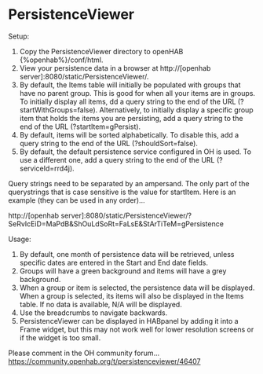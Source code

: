 # PersistenceViewer
Setup:
1) Copy the PersistenceViewer directory to openHAB {%openhab%}/conf/html.
2) View your persistence data in a browser at http://[openhab server]:8080/static/PersistenceViewer/.
3) By default, the Items table will initially be populated with groups that have no parent group. This is good for when all your items are in groups. To initially display all items, dd a query string to the end of the URL (?startWithGroups=false). Alternatively, to initially display a specific group item that holds the items you are persisting, add a query string to the end of the URL (?startItem=gPersist).
4) By default, items will be sorted alphabetically. To disable this, add a query string to the end of the URL (?shouldSort=false).
5) By default, the default persistence service configured in OH is used. To use a different one, add a query string to the end of the URL (?serviceId=rrd4j).

Query strings need to be separated by an ampersand. The only part of the querystrings that is case sensitive is the value for startItem. Here is an example (they can be used in any order)...

http://[openhab server]:8080/static/PersistenceViewer/?SeRvIcEiD=MaPdB&ShOuLdSoRt=FaLsE&StArTiTeM=gPersistence

Usage:
1) By default, one month of persistence data will be retrieved, unless specific dates are entered in the Start and End date fields.
2) Groups will have a green background and items will have a grey background.
3) When a group or item is selected, the persistence data will be displayed. When a group is selected, its items will also be displayed in the Items table. If no data is available, N/A will be displayed.
4) Use the breadcrumbs to navigate backwards.
5) PersistenceViewer can be displayed in HABpanel by adding it into a Frame widget, but this may not work well for lower resolution screens or if the widget is too small.

Please comment in the OH community forum... https://community.openhab.org/t/persistenceviewer/46407
